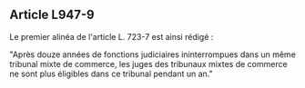Article L947-9
----
Le premier alinéa de l'article L. 723-7 est ainsi rédigé :

"Après douze années de fonctions judiciaires ininterrompues dans un même
tribunal mixte de commerce, les juges des tribunaux mixtes de commerce ne sont
plus éligibles dans ce tribunal pendant un an."
